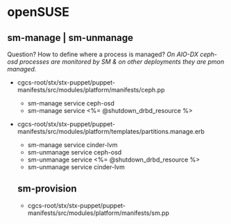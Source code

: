 # openSUSE

## sm-manage | sm-unmanage

Question? How to define where a process is managed? _On AIO-DX ceph-osd processes are monitored by SM & on other deployments they are pmon managed._

- cgcs-root/stx/stx-puppet/puppet-manifests/src/modules/platform/manifests/ceph.pp
  - sm-manage service ceph-osd
  - sm-manage service  <%= @shutdown_drbd_resource %>
- cgcs-root/stx/stx-puppet/puppet-manifests/src/modules/platform/templates/partitions.manage.erb
  - sm-manage service cinder-lvm
  - sm-unmanage service ceph-osd
  - sm-unmanage service  <%= @shutdown_drbd_resource %>
  - sm-unmanage service cinder-lvm
  
  ## sm-provision
  
  - cgcs-root/stx/stx-puppet/puppet-manifests/src/modules/platform/manifests/sm.pp
 
